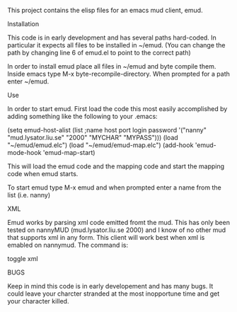This project contains the elisp files for an emacs mud client, emud.

Installation

This code is in early development and has several paths hard-coded. In
particular it expects all files to be installed in ~/emud.  (You can
change the path by changing line 6 of emud.el to point to the correct
path)

In order to install emud place all files in ~/emud and byte compile
them.  Inside emacs type M-x byte-recompile-directory. When prompted
for a path enter ~/emud.

Use

In order to start emud. First load the code this most easily
accomplished by adding something like the following to your .emacs:

(setq emud-host-alist
      (list 
        ;name        host                 port   login    password
       '("nanny"    "mud.lysator.liu.se" "2000" "MYCHAR" "MYPASS")))
(load "~/emud/emud.elc")
(load "~/emud/emud-map.elc")
(add-hook 'emud-mode-hook 'emud-map-start)

This will load the emud code and the mapping code and start the
mapping code when emud starts.

To start emud type M-x emud and when prompted enter a name from the list (i.e. nanny)

XML

Emud works by parsing xml code emitted fromt the mud. This has only
been tested on nannyMUD (mud.lysator.liu.se 2000) and I know of no
other mud that supports xml in any form. This client will work best
when xml is emabled on nannymud. The command is:

toggle xml

BUGS

Keep in mind this code is in early developement and has many bugs. It
could leave your charcter stranded at the most inopportune time and
get your character killed.

